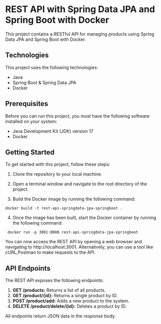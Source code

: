 # REST API with Spring Data JPA and Spring Boot with Docker
This project contains a RESTful API for managing products using Spring Data JPA and Spring Boot with Docker.
## Technologies
This project uses the following technologies:
- Java
- Spring Boot & Spring Data JPA
- Docker

## Prerequisites
Before you can run this project, you must have the following software installed on your system:

- Java Development Kit (JDK) version 17
- Docker

## Getting Started

To get started with this project, follow these steps:

1. Clone the repository to your local machine.

2. Open a terminal window and navigate to the root directory of the project.

3.  Build the Docker image by running the following command:

```docker build -t rest-api-springdata-jpa-springboot .```
 
4. Once the image has been built, start the Docker container by running the following command:

``` docker run -p 3001:8080 rest-api-springdata-jpa-springboot```

You can now access the REST API by opening a web browser and navigating to http://localhost:3001. Alternatively, you can use a tool like cURL,Postman to make requests to the API.

##  API Endpoints
The REST API exposes the following endpoints:

1. **GET /products:** Returns a list of all products.
2. **GET /product/{id}:** Returns a single product by ID.
3. **POST /product/add:** Adds a new product to the system.
4. **DELETE /product/delete/{id}:** Deletes a product by ID.

All endpoints return JSON data in the response body.
